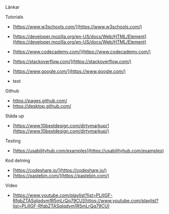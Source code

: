###
 Länkar
 
 
Tutorials  
 
 
- [https://www.w3schools.com/](https://www.w3schools.com/)
- [https://developer.mozilla.org/en-US/docs/Web/HTML/Element](https://developer.mozilla.org/en-US/docs/Web/HTML/Element)
- [https://www.codecademy.com/](https://www.codecademy.com/)
- [https://stackoverflow.com/](https://stackoverflow.com/)

- [https://www.google.com/](https://www.google.com/)

- test

 
Github
- https://pages.github.com/
- https://desktop.github.com/ 


Städa up
- [https://www.10bestdesign.com/dirtymarkup/](https://www.10bestdesign.com/dirtymarkup/)

Testing
- [https://usabilityhub.com/examples](https://usabilityhub.com/examples)

Kod delning

- [https://codeshare.io/](https://codeshare.io/)
- [https://pastebin.com/](https://pastebin.com/)

Video
- [https://www.youtube.com/playlist?list=PLillGF-RfqbZTASqIqdvm1R5mLrQq79CU](https://www.youtube.com/playlist?list=PLillGF-RfqbZTASqIqdvm1R5mLrQq79CU)

